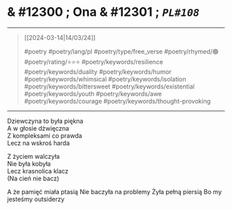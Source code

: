 # & #12300 ; Ona & #12301 ; *`PL#108`*

---

> [[2024-03-14|14/03/24]]
> 
> #poetry 
> #poetry/lang/pl 
> #poetry/type/free_verse 
> #poetry/rhymed/🟢 
> #poetry/rating/⭐⭐⭐ 
> #poetry/keywords/resilience #poetry/keywords/duality #poetry/keywords/humor #poetry/keywords/whimsical #poetry/keywords/isolation #poetry/keywords/bittersweet #poetry/keywords/existential #poetry/keywords/youth #poetry/keywords/awe #poetry/keywords/courage #poetry/keywords/thought-provoking 

---

Dziewczyna to była piękna  
A w głosie dżwięczna  
Z kompleksami co prawda  
Lecz na wskroś harda  
  
Z życiem walczyła  
Nie była kobyła  
Lecz krasnolica klacz  
(Na cień nie bacz)

A że pamięć miała ptasią
Nie baczyła na problemy
Żyła pełną piersią
Bo my jesteśmy outsiderzy